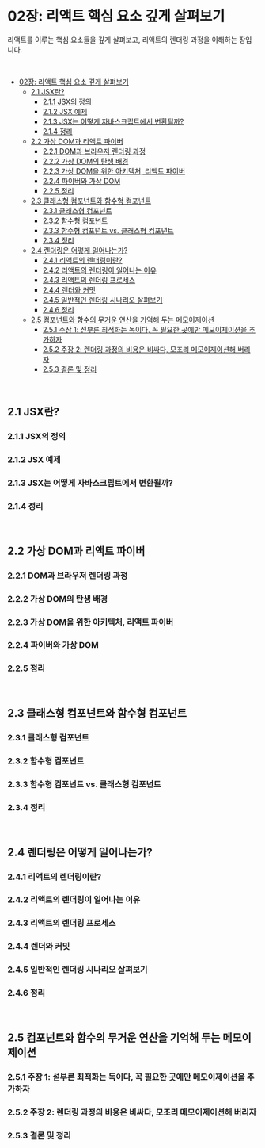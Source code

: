 # 02장: 리액트 핵심 요소 깊게 살펴보기

리액트를 이루는 핵심 요소들을 깊게 살펴보고, 리액트의 렌더링 과정을 이해하는 장입니다.

<br>

- [02장: 리액트 핵심 요소 깊게 살펴보기](#02장-리액트-핵심-요소-깊게-살펴보기)
  - [2.1 JSX란?](#21-jsx란)
    - [2.1.1 JSX의 정의](#211-jsx의-정의)
    - [2.1.2 JSX 예제](#212-jsx-예제)
    - [2.1.3 JSX는 어떻게 자바스크립트에서 변환될까?](#213-jsx는-어떻게-자바스크립트에서-변환될까)
    - [2.1.4 정리](#214-정리)
  - [2.2 가상 DOM과 리액트 파이버](#22-가상-dom과-리액트-파이버)
    - [2.2.1 DOM과 브라우저 렌더링 과정](#221-dom과-브라우저-렌더링-과정)
    - [2.2.2 가상 DOM의 탄생 배경](#222-가상-dom의-탄생-배경)
    - [2.2.3 가상 DOM을 위한 아키텍처, 리액트 파이버](#223-가상-dom을-위한-아키텍처-리액트-파이버)
    - [2.2.4 파이버와 가상 DOM](#224-파이버와-가상-dom)
    - [2.2.5 정리](#225-정리)
  - [2.3 클래스형 컴포넌트와 함수형 컴포넌트](#23-클래스형-컴포넌트와-함수형-컴포넌트)
    - [2.3.1 클래스형 컴포넌트](#231-클래스형-컴포넌트)
    - [2.3.2 함수형 컴포넌트](#232-함수형-컴포넌트)
    - [2.3.3 함수형 컴포넌트 vs. 클래스형 컴포넌트](#233-함수형-컴포넌트-vs-클래스형-컴포넌트)
    - [2.3.4 정리](#234-정리)
  - [2.4 렌더링은 어떻게 일어나는가?](#24-렌더링은-어떻게-일어나는가)
    - [2.4.1 리액트의 렌더링이란?](#241-리액트의-렌더링이란)
    - [2.4.2 리액트의 렌더링이 일어나는 이유](#242-리액트의-렌더링이-일어나는-이유)
    - [2.4.3 리액트의 렌더링 프로세스](#243-리액트의-렌더링-프로세스)
    - [2.4.4 렌더와 커밋](#244-렌더와-커밋)
    - [2.4.5 일반적인 렌더링 시나리오 살펴보기](#245-일반적인-렌더링-시나리오-살펴보기)
    - [2.4.6 정리](#246-정리)
  - [2.5 컴포넌트와 함수의 무거운 연산을 기억해 두는 메모이제이션](#25-컴포넌트와-함수의-무거운-연산을-기억해-두는-메모이제이션)
    - [2.5.1 주장 1: 섣부른 최적화는 독이다, 꼭 필요한 곳에만 메모이제이션을 추가하자](#251-주장-1-섣부른-최적화는-독이다-꼭-필요한-곳에만-메모이제이션을-추가하자)
    - [2.5.2 주장 2: 렌더링 과정의 비용은 비싸다, 모조리 메모이제이션해 버리자](#252-주장-2-렌더링-과정의-비용은-비싸다-모조리-메모이제이션해-버리자)
    - [2.5.3 결론 및 정리](#253-결론-및-정리)

<br>

## 2.1 JSX란?

### 2.1.1 JSX의 정의

### 2.1.2 JSX 예제

### 2.1.3 JSX는 어떻게 자바스크립트에서 변환될까?

### 2.1.4 정리

<br>

## 2.2 가상 DOM과 리액트 파이버

### 2.2.1 DOM과 브라우저 렌더링 과정

### 2.2.2 가상 DOM의 탄생 배경

### 2.2.3 가상 DOM을 위한 아키텍처, 리액트 파이버

### 2.2.4 파이버와 가상 DOM

### 2.2.5 정리

<br>

## 2.3 클래스형 컴포넌트와 함수형 컴포넌트

### 2.3.1 클래스형 컴포넌트

### 2.3.2 함수형 컴포넌트

### 2.3.3 함수형 컴포넌트 vs. 클래스형 컴포넌트

### 2.3.4 정리

<br>

## 2.4 렌더링은 어떻게 일어나는가?

### 2.4.1 리액트의 렌더링이란?

### 2.4.2 리액트의 렌더링이 일어나는 이유

### 2.4.3 리액트의 렌더링 프로세스

### 2.4.4 렌더와 커밋

### 2.4.5 일반적인 렌더링 시나리오 살펴보기

### 2.4.6 정리

<br>

## 2.5 컴포넌트와 함수의 무거운 연산을 기억해 두는 메모이제이션

### 2.5.1 주장 1: 섣부른 최적화는 독이다, 꼭 필요한 곳에만 메모이제이션을 추가하자

### 2.5.2 주장 2: 렌더링 과정의 비용은 비싸다, 모조리 메모이제이션해 버리자

### 2.5.3 결론 및 정리
